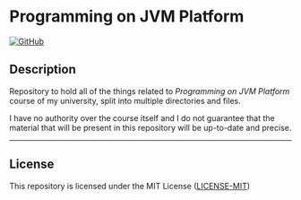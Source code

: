 # Programming on JVM Platform

[![GitHub](https://img.shields.io/github/license/uabua/java-group-2)](https://github.com/uabua/java-group-2#License "Project's LICENSE section")

## Description

Repository to hold all of the things related to *Programming on JVM Platform* course of my university, split into multiple directories and files.

I have no authority over the course itself and I do not guarantee that the material that will be present in this repository will be up-to-date and precise.

---

## License

This repository is licensed under the MIT License ([LICENSE-MIT](https://github.com/uabua/java-group-2/blob/master/LICENSE "Copy of the MIT license"))
